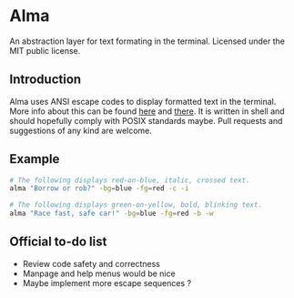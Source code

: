# Alma
An abstraction layer for text formating in the terminal.
Licensed under the MIT public license.

## Introduction

Alma uses ANSI escape codes to display formatted text in the terminal.
More info about this can be found [here](https://en.wikipedia.org/wiki/ANSI_escape_code) and [there](http://ascii-table.com/ansi-escape-sequences.php).
It is written in shell and should hopefully comply with POSIX standards maybe.
Pull requests and suggestions of any kind are welcome.

## Example

```sh
# The following displays red-on-blue, italic, crossed text.
alma "Borrow or rob?" -bg=blue -fg=red -c -i

# The following displays green-on-yellow, bold, blinking text.
alma "Race fast, safe car!" -bg=blue -fg=red -b -w
```

## Official to-do list

 - Review code safety and correctness
 - Manpage and help menus would be nice
 - Maybe implement more escape sequences ?

